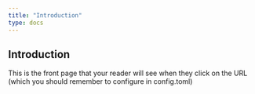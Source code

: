 ```yaml
---
title: "Introduction"
type: docs
---
```


## Introduction

This is the front page that your reader will see when they click on the URL (which you should remember to configure in config.toml)

